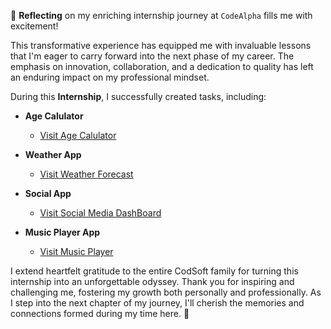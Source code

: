 🌟 **Reflecting** on my enriching internship journey at `CodeAlpha` fills me with excitement!

This transformative experience has equipped me with invaluable lessons that I'm eager to carry forward into the next phase of my career. The emphasis on innovation, collaboration, and a dedication to quality has left an enduring impact on my professional mindset.

During this **Internship**, I successfully created tasks, including:

- **Age Calulator**
   - [Visit Age Calulator](https://agecalculatorweb08.netlify.app/)

- **Weather App**
   - [Visit Weather Forecast](https://weatherweb08.netlify.app/)

- **Social App**
   - [Visit Social Media DashBoard](https://socialweb08.netlify.app/)

- **Music Player App**
   - [Visit Music Player](https://playerweb08.netlify.app/)

I extend heartfelt gratitude to the entire CodSoft family for turning this internship into an unforgettable odyssey. Thank you for inspiring and challenging me, fostering my growth both personally and professionally. As I step into the next chapter of my journey, I'll cherish the memories and connections formed during my time here. 🚀
